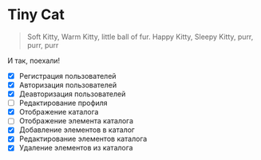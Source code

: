 # Tiny Cat

> Soft Kitty, Warm Kitty,
> little ball of fur.
> Happy Kitty, Sleepy Kitty,
> purr, purr, purr

И так, поехали!

- [x] Регистрация пользователей
- [x] Авторизация пользователей
- [x] Деавторизация пользователей
- [ ] Редактирование профиля
- [x] Отображение каталога
- [ ] Отображение элемента каталога
- [x] Добавление элементов в каталог
- [x] Редактирование элементов каталога
- [x] Удаление элементов из каталога
